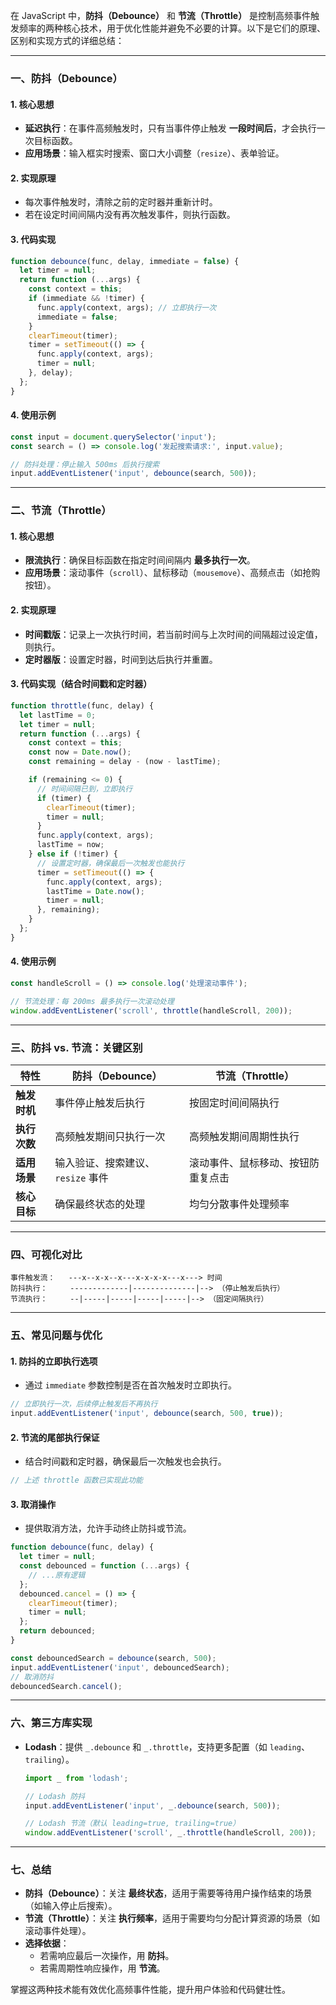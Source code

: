 在 JavaScript 中，**防抖（Debounce）** 和 **节流（Throttle）** 是控制高频事件触发频率的两种核心技术，用于优化性能并避免不必要的计算。以下是它们的原理、区别和实现方式的详细总结：

---

### **一、防抖（Debounce）**
#### 1. **核心思想**
   - **延迟执行**：在事件高频触发时，只有当事件停止触发 **一段时间后**，才会执行一次目标函数。
   - **应用场景**：输入框实时搜索、窗口大小调整（`resize`）、表单验证。

#### 2. **实现原理**
   - 每次事件触发时，清除之前的定时器并重新计时。
   - 若在设定时间间隔内没有再次触发事件，则执行函数。

#### 3. **代码实现**
   ```javascript
   function debounce(func, delay, immediate = false) {
     let timer = null;
     return function (...args) {
       const context = this;
       if (immediate && !timer) {
         func.apply(context, args); // 立即执行一次
         immediate = false;
       }
       clearTimeout(timer);
       timer = setTimeout(() => {
         func.apply(context, args);
         timer = null;
       }, delay);
     };
   }
   ```

#### 4. **使用示例**
   ```javascript
   const input = document.querySelector('input');
   const search = () => console.log('发起搜索请求:', input.value);

   // 防抖处理：停止输入 500ms 后执行搜索
   input.addEventListener('input', debounce(search, 500));
   ```

---

### **二、节流（Throttle）**
#### 1. **核心思想**
   - **限流执行**：确保目标函数在指定时间间隔内 **最多执行一次**。
   - **应用场景**：滚动事件（`scroll`）、鼠标移动（`mousemove`）、高频点击（如抢购按钮）。

#### 2. **实现原理**
   - **时间戳版**：记录上一次执行时间，若当前时间与上次时间的间隔超过设定值，则执行。
   - **定时器版**：设置定时器，时间到达后执行并重置。

#### 3. **代码实现（结合时间戳和定时器）**
   ```javascript
   function throttle(func, delay) {
     let lastTime = 0;
     let timer = null;
     return function (...args) {
       const context = this;
       const now = Date.now();
       const remaining = delay - (now - lastTime);

       if (remaining <= 0) {
         // 时间间隔已到，立即执行
         if (timer) {
           clearTimeout(timer);
           timer = null;
         }
         func.apply(context, args);
         lastTime = now;
       } else if (!timer) {
         // 设置定时器，确保最后一次触发也能执行
         timer = setTimeout(() => {
           func.apply(context, args);
           lastTime = Date.now();
           timer = null;
         }, remaining);
       }
     };
   }
   ```

#### 4. **使用示例**
   ```javascript
   const handleScroll = () => console.log('处理滚动事件');
   
   // 节流处理：每 200ms 最多执行一次滚动处理
   window.addEventListener('scroll', throttle(handleScroll, 200));
   ```

---

### **三、防抖 vs. 节流：关键区别**
| **特性**         | 防抖（Debounce）                          | 节流（Throttle）                      |
|------------------|------------------------------------------|---------------------------------------|
| **触发时机**     | 事件停止触发后执行                       | 按固定时间间隔执行                    |
| **执行次数**     | 高频触发期间只执行一次                   | 高频触发期间周期性执行                |
| **适用场景**     | 输入验证、搜索建议、`resize` 事件        | 滚动事件、鼠标移动、按钮防重复点击    |
| **核心目标**     | 确保最终状态的处理                       | 均匀分散事件处理频率                  |

---

### **四、可视化对比**
```
事件触发流：   ---x--x-x--x---x-x-x-x---x---> 时间
防抖执行：     -------------|--------------|--> （停止触发后执行）
节流执行：     --|-----|-----|-----|-----|--> （固定间隔执行）
```

---

### **五、常见问题与优化**
#### 1. **防抖的立即执行选项**
   - 通过 `immediate` 参数控制是否在首次触发时立即执行。
   ```javascript
   // 立即执行一次，后续停止触发后不再执行
   input.addEventListener('input', debounce(search, 500, true));
   ```

#### 2. **节流的尾部执行保证**
   - 结合时间戳和定时器，确保最后一次触发也会执行。
   ```javascript
   // 上述 throttle 函数已实现此功能
   ```

#### 3. **取消操作**
   - 提供取消方法，允许手动终止防抖或节流。
   ```javascript
   function debounce(func, delay) {
     let timer = null;
     const debounced = function (...args) {
       // ...原有逻辑
     };
     debounced.cancel = () => {
       clearTimeout(timer);
       timer = null;
     };
     return debounced;
   }
   
   const debouncedSearch = debounce(search, 500);
   input.addEventListener('input', debouncedSearch);
   // 取消防抖
   debouncedSearch.cancel();
   ```

---

### **六、第三方库实现**
- **Lodash**：提供 `_.debounce` 和 `_.throttle`，支持更多配置（如 `leading`、`trailing`）。
  ```javascript
  import _ from 'lodash';
  
  // Lodash 防抖
  input.addEventListener('input', _.debounce(search, 500));
  
  // Lodash 节流（默认 leading=true, trailing=true）
  window.addEventListener('scroll', _.throttle(handleScroll, 200));
  ```

---

### **七、总结**
- **防抖（Debounce）**：关注 **最终状态**，适用于需要等待用户操作结束的场景（如输入停止后搜索）。
- **节流（Throttle）**：关注 **执行频率**，适用于需要均匀分配计算资源的场景（如滚动事件处理）。
- **选择依据**：
  - 若需响应最后一次操作，用 **防抖**。
  - 若需周期性响应操作，用 **节流**。

掌握这两种技术能有效优化高频事件性能，提升用户体验和代码健壮性。